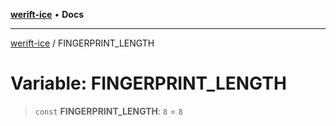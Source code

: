 [**werift-ice**](../README.md) • **Docs**

***

[werift-ice](../globals.md) / FINGERPRINT\_LENGTH

# Variable: FINGERPRINT\_LENGTH

> `const` **FINGERPRINT\_LENGTH**: `8` = `8`
